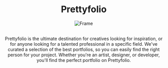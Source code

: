 <h1 align="center">Prettyfolio</h1>
<div align="center"><img  align="center" src="https://res.cloudinary.com/djs9vdcla/image/upload/v1675502613/projects/prettyfolioSEO_lrqcnt.png" alt="Frame" border="0"/>
</div>
&nbsp;
<p align="center">Prettyfolio is the ultimate destination for creatives looking for inspiration, or for anyone looking for a talented professional in a specific field. We've curated a selection of the best portfolios, so you can easily find the right person for your project. Whether you're an artist, designer, or developer, you'll find the perfect portfolio on Prettyfolio.</p>
